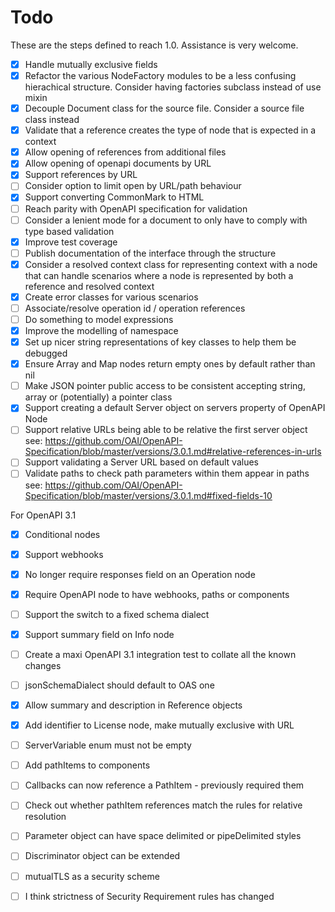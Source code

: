 # Todo

These are the steps defined to reach 1.0. Assistance is very welcome.

- [x] Handle mutually exclusive fields
- [x] Refactor the various NodeFactory modules to be a less confusing
      hierachical structure. Consider having factories subclass instead of use
      mixin
- [x] Decouple Document class for the source file. Consider a source file class
      instead
- [x] Validate that a reference creates the type of node that is expected in
      a context
- [x] Allow opening of references from additional files
- [x] Allow opening of openapi documents by URL
- [x] Support references by URL
- [ ] Consider option to limit open by URL/path behaviour
- [x] Support converting CommonMark to HTML
- [ ] Reach parity with OpenAPI specification for validation
- [ ] Consider a lenient mode for a document to only have to comply with type
      based validation
- [x] Improve test coverage
- [ ] Publish documentation of the interface through the structure
- [x] Consider a resolved context class for representing context with a node
      that can handle scenarios where a node is represented by both a reference
      and resolved context
- [x] Create error classes for various scenarios
- [ ] Associate/resolve operation id / operation references
- [ ] Do something to model expressions
- [x] Improve the modelling of namespace
- [x] Set up nicer string representations of key classes to help them be
      debugged
- [x] Ensure Array and Map nodes return empty ones by default rather than nil
- [ ] Make JSON pointer public access to be consistent accepting string, array
      or (potentially) a pointer class
- [x] Support creating a default Server object on servers property of OpenAPI
      Node
- [ ] Support relative URLs being able to be relative the first server object
      see: https://github.com/OAI/OpenAPI-Specification/blob/master/versions/3.0.1.md#relative-references-in-urls
- [ ] Support validating a Server URL based on default values
- [ ] Validate paths to check path parameters within them appear in paths
      see: https://github.com/OAI/OpenAPI-Specification/blob/master/versions/3.0.1.md#fixed-fields-10

For OpenAPI 3.1

- [x] Conditional nodes
- [x] Support webhooks
- [x] No longer require responses field on an Operation node
- [x] Require OpenAPI node to have webhooks, paths or components
- [ ] Support the switch to a fixed schema dialect
- [x] Support summary field on Info node
- [ ] Create a maxi OpenAPI 3.1 integration test to collate all the known changes
- [ ] jsonSchemaDialect should default to OAS one
- [x] Allow summary and description in Reference objects
- [x] Add identifier to License node, make mutually exclusive with URL
- [ ] ServerVariable enum must not be empty
- [ ] Add pathItems to components
- [ ] Callbacks can now reference a PathItem - previously required them
- [ ] Check out whether pathItem references match the rules for relative resolution
- [ ] Parameter object can have space delimited or pipeDelimited styles
- [ ] Discriminator object can be extended
- [ ] mutualTLS as a security scheme
- [ ] I think strictness of Security Requirement rules has changed

